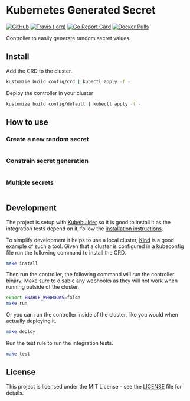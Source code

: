 # Kubernetes Generated Secret
[![GitHub](https://img.shields.io/github/license/phillebaba/kubernetes-generated-secret)](https://github.com/phillebaba/kubernetes-generated-secret)
[![Travis (.org)](https://img.shields.io/travis/phillebaba/kubernetes-generated-secret)](https://travis-ci.org/phillebaba/kubernetes-generated-secret)
[![Go Report Card](https://goreportcard.com/badge/github.com/phillebaba/kubernetes-generated-secret)](https://goreportcard.com/report/github.com/phillebaba/kubernetes-generated-secret)
[![Docker Pulls](https://img.shields.io/docker/pulls/phillebaba/kubernetes-generated-secret)](https://hub.docker.com/r/phillebaba/kubernetes-generated-secret)

Controller to easily generate random secret values.

## Install
Add the CRD to the cluster.
```bash
kustomzie build config/crd | kubectl apply -f -
```

Deploy the controller in your cluster
```bash
kustomize build config/default | kubectl apply -f -
```

## How to use
### Create a new random secret
```yaml
```

### Constrain secret generation
```yaml
```

### Multiple secrets
```yaml
```

## Development
The project is setup with [Kubebuilder](https://github.com/kubernetes-sigs/kubebuilder) so it is good to install it as the integration tests depend on it, follow the [installation instructions](https://book.kubebuilder.io/quick-start.html#installation).

To simplify development it helps to use a local cluster, [Kind](https://github.com/kubernetes-sigs/kind) is a good example of such a tool. Given that a cluster is configured in a kubeconfig file run the following command to install the CRD.
```bash
make install
```

Then run the controller, the following command will run the controller binary. Make sure to disable any webhooks as they will not work when running outside of the cluster.
```bash
export ENABLE_WEBHOOKS=false
make run
```

Or you can run the controller inside of the cluster, like you would when actually deploying it.
```bash
make deploy
```

Run the test rule to run the integration tests.
```bash
make test
```

## License
This project is licensed under the MIT License - see the [LICENSE](LICENSE) file for details.
